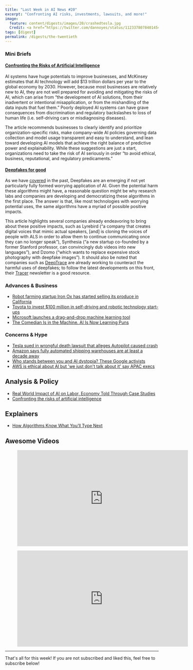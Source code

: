 ```yaml
---
title: "Last Week in AI News #20"
excerpt: "Confronting AI risks, investments, lawsuits, and more!"
image: 
  feature: content/digests/images/20/crashedtesla.jpg
  Credit: <a href=”https://twitter.com/dannoyes/status/1123378078401454080”>DanNoyes/Twitter</a>
tags: [digest]
permalink: /digests/the-twentieth
---
```

### Mini Briefs

#### [Confronting the Risks of Artificial Intelligence](https://www.mckinsey.com/business-functions/mckinsey-analytics/our-insights/confronting-the-risks-of-artificial-intelligence)

AI systems have huge potentials to improve businesses, and McKinsey estimates that AI technology will add $13 trillion dollars per year to the global economy by 2030. However, because most businesses are relatively new to AI, they are not well prepared for avoiding and mitigating the risks of AI, which can arise from “the development of AI solutions, from their inadvertent or intentional misapplication, or from the mishandling of the data inputs that fuel them.” Poorly deployed AI systems can have grave consequences from discrimination and regulatory backslashes to loss of human life (i.e. self-driving cars or misdiagnosing diseases). 

The article recommends businesses to clearly identify and prioritize organization-specific risks, make company-wide AI policies governing data collection and model usage transparent and easy to understand, and lean toward developing AI models that achieve the right balance of predictive power and explainability. While these suggestions are just a start, organizations need to take the risk of AI seriously in order “to avoid ethical, business, reputational, and regulatory predicaments.”

#### [Deepfakes for good](https://www.axios.com/newsletters/axios-future-ff6c3502-b75d-4bc2-bc14-ab51f5c69e49.html)

As we have [covered](https://www.skynettoday.com/briefs/deepfakes/) in the past, Deepfakes are an emerging if not yet particularly fully formed worrying application of AI. Given the potential harm these algorithms might have, a reasonable question might be why research labs and companies are developing and democratizing these algorithms in the first place. The answer is that, like most technologies with worrying potential uses, the same algorithms have a myriad of possible positive impacts. 

This article highlights several companies already endeavoring to bring about these positive impacts, such as Lyrebird (“a company that creates digital voices that mimic actual speakers, [and] is cloning the voices of people with ALS in order to allow them to continue communicating once they can no longer speak”), Synthesia (“a new startup co-founded by a former Stanford professor, can convincingly dub videos into new languages”), and Dzomo (“which wants to replace expensive stock photography with deepfake images”). It should also be noted that companies such as [DeepTrace](https://www.deeptracelabs.com/) are already working to counteract the harmful uses of deepfakes; to follow the latest developments on this front, their [Tracer](https://www.deeptracelabs.com/newsletter) newsletter is a good resource.

### Advances & Business

* [Robot farming startup Iron Ox has started selling its produce in California](https://www.theverge.com/2019/5/2/18526590/robot-farming-startup-iron-ox-california-leafy-green-bianchinis)
* [Toyota to invest $100 million in self-driving and robotic technology start-ups](https://www.cnbc.com/2019/05/02/toyota-to-invest-100-million-in-autonomous-driving-and-robotic-startups.html)
* [Microsoft launches a drag-and-drop machine learning tool](https://techcrunch.com/2019/05/02/microsoft-launches-a-drag-and-drop-machine-learning-tool-and-hosted-jupyter-notebooks/)
* [The Comedian Is in the Machine. AI Is Now Learning Puns](https://www.wired.com/story/comedian-machine-ai-learning-puns/)

### Concerns & Hype

* [Tesla sued in wrongful death lawsuit that alleges Autopilot caused crash](https://techcrunch.com/2019/05/01/tesla-sued-in-wrongful-death-lawsuit-that-alleges-autopilot-caused-crash/)
* [Amazon says fully automated shipping warehouses are at least a decade away](https://www.theverge.com/2019/5/1/18526092/amazon-warehouse-robotics-automation-ai-10-years-away)
* [Who stands between you and AI dystopia? These Google activists](https://www.theguardian.com/commentisfree/2019/may/03/ai-dystopia-google-activists)
* [AWS is ethical about AI but 'we just don't talk about it' say APAC execs](https://www.computerworld.com.au/article/661203/aws-ethical-about-ai-we-just-don-t-talk-about-it-say-apac-execs/)

## Analysis & Policy

* [Real World Impact of AI on Labor, Economy Told Through Case Studies](https://www.aitrends.com/ai-adoption/real-world-impact-of-ai-on-labor-economy-told-through-case-studies/)
* [ Confronting the risks of artificial intelligence](https://www.mckinsey.com/business-functions/mckinsey-analytics/our-insights/confronting-the-risks-of-artificial-intelligence)

## Explainers

* [How Algorithms Know What You’ll Type Next](https://pudding.cool/2019/04/text-prediction/)

## Awesome Videos

<figure>
<iframe width="560" height="315" src="https://www.youtube.com/embed/rrFwIShaSd8" frameborder="0" allow="accelerometer; autoplay; encrypted-media; gyroscope; picture-in-picture" allowfullscreen></iframe>
</figure>

<figure>
<iframe width="560" height="315" src="https://www.youtube.com/embed/b9TfkgH0Xzw" frameborder="0" allow="accelerometer; autoplay; encrypted-media; gyroscope; picture-in-picture" allowfullscreen></iframe>
</figure>

<hr>

That's all for this week! If you are not subscribed and liked this, feel free to subscribe below!












